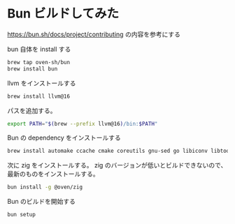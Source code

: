 # Bun ビルドしてみた

https://bun.sh/docs/project/contributing の内容を参考にする

bun 自体を install する

```sh
brew tap oven-sh/bun
brew install bun
```

llvm をインストールする

```sh
brew install llvm@16
```

パスを追加する。

```sh
export PATH="$(brew --prefix llvm@16)/bin:$PATH"
```

Bun の dependency をインストールする

```sh
brew install automake ccache cmake coreutils gnu-sed go libiconv libtool ninja pkg-config rust
```

次に zig をインストールする。 zig のバージョンが低いとビルドできないので、最新のものをインストールする。

```sh
bun install -g @oven/zig
```

Bun のビルドを開始する

```sh
bun setup
```

```

```
